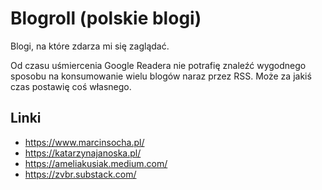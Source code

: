 # Blogroll (polskie blogi)

Blogi, na które zdarza mi się zaglądać.

Od czasu uśmiercenia Google Readera nie potrafię znaleźć wygodnego sposobu na konsumowanie wielu blogów naraz przez RSS. Może za jakiś czas postawię coś własnego.

## Linki

- https://www.marcinsocha.pl/
- https://katarzynajanoska.pl/
- https://ameliakusiak.medium.com/
- https://zvbr.substack.com/
